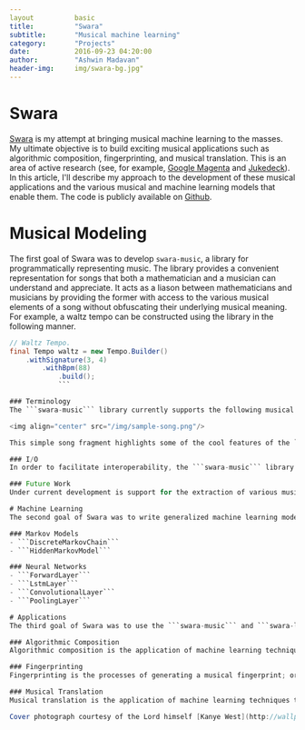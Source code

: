 ```yaml
---
layout          basic
title:          "Swara"
subtitle:       "Musical machine learning"
category:       "Projects"
date:           2016-09-23 04:20:00
author:         "Ashwin Madavan"
header-img:     img/swara-bg.jpg"
---
```


# Swara
[Swara](https://en.wikipedia.org/wiki/Swara) is my attempt at bringing musical machine learning to the masses. My ultimate objective is to build exciting musical applications such as algorithmic composition, fingerprinting, and musical translation. This is an area of active research (see, for example, [Google Magenta](https://magenta.tensorflow.org/welcome-to-magenta) and [Jukedeck](https://www.jukedeck.com/)). In this article, I'll describe my approach to the development of these musical applications and the various musical and machine learning models that enable them. The code is publicly available on [Github](https://github.com/ashwin153/swara).

# Musical Modeling
The first goal of Swara was to develop ```swara-music```, a library for programmatically representing music. The library provides a convenient representation for songs that both a mathematician and a musician can understand and appreciate. It acts as a liason between mathematicians and musicians by providing the former with access to the various musical elements of a song without obfuscating their underlying musical meaning. For example, a waltz tempo can be constructed using the library in the following manner.

```java
// Waltz Tempo.
final Tempo waltz = new Tempo.Builder()
    .withSignature(3, 4)
	    .withBpm(88)
		    .build();
			```

### Terminology
The ```swara-music``` library currently supports the following musical elements: ```Song```, ```Fragment```, ```Key```, ```Tempo```, ```Phrase```, ```Voice```, ```Chord```, and ```Note```. These simple musical primitives can be combined to form highly complex musical arrangements. For example, this [code](https://gist.github.com/ashwin153/d86292dbfc346b48d7e8f9e79db463fd) produces the following fragment of sheet music (rendered using [MuseScore 2](https://musescore.org/en/2.0)).

<img align="center" src="/img/sample-song.png"/>

This simple song fragment highlights some of the cool features of the ```swara-music``` library including: key and tempo changes, polyphony, multiple instruments, dynamics, and accidentals. The real beauty is in the code snippet that generated the song fragment - it reads just like music! 

### I/O
In order to facilitate interoperability, the ```swara-music``` library exposes the ```MusicReader``` and ```MusicWriter``` interfaces for writing and reading musical elements to and from various file types. The library currently supports MIDI and JSON (for python/js interoperability).

### Future Work
Under current development is support for the extraction of various musical features. Musical features are derived attributes of music such as genre and melody that are superfluous to the construction of the music itself. For example, a song is _composed_ of notes and the notes _form_ a chord progression. In this example, the chord progression is a derived property of the notes themselves and is a musical feature. Current musical features under development include ```Genre```, ```Dynamics```, ```Harmony```, ```Melody```, and ```Rhythm```.

# Machine Learning
The second goal of Swara was to write generalized machine learning models built on [Apache Commons Math](http://commons.apache.org/proper/commons-math/). The ```swara-learn``` library provides a set of machine learning models built in Java from first principles. **Disclaimer:** these are  not high-performance implementations; in fact, I'm more than certain that faster and more memory-efficient versions of these models exist. This library is simply the result of my genuine curiosity into the inner workings of artificial intelligence. Although I have written all the code, this is by no means a solo effort. Special thanks are due to [Stanford CS-229](http://cs229.stanford.edu) for its informative and rigorous explanations. Under current development are the following machine learning models:

### Markov Models
- ```DiscreteMarkovChain```
- ```HiddenMarkovModel```

### Neural Networks
- ```ForwardLayer```
- ```LstmLayer```
- ```ConvolutionalLayer```
- ```PoolingLayer```

# Applications
The third goal of Swara was to use the ```swara-music``` and ```swara-learn``` libraries to build exciting musical technologies. Under current development are the following applications in the ```swara-core``` library:

### Algorithmic Composition
Algorithmic composition is the application of machine learning techniques to generating original scores of music. Under current development are: a ```MarkovComposer``` built on Discrete Markov Chains, a ```NeuralComposer``` built on LSTM Neural Networks, and a ```RandomComposer``` built for benchmarking the other methods.

### Fingerprinting
Fingerprinting is the processes of generating a musical fingerprint; or a set of descriptors that uniquely define a piece of music. This musical fingerprint can then be used to perform musical identification and search. Under current development is the ```ShazamFingerprinter``` built off the [Shazam](http://www.ee.columbia.edu/~dpwe/papers/Wang03-shazam.pdf) paper.

### Musical Translation
Musical translation is the application of machine learning techniques to extracting musical information from audio input sources. It is the musical analogue of speech-to-text. Under current development is the ```MarkovTranslator``` built on Hidden Markov Models.

Cover photograph courtesy of the Lord himself [Kanye West](http://wallpapercave.com/kanye-west-graduation-wallpaper). 
